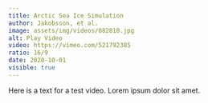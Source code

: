 ```yaml
---
title: Arctic Sea Ice Simulation
author: Jakobsson, et al.
image: assets/img/videos/082818.jpg
alt: Play Video
video: https://vimeo.com/521792385
ratio: 16/9
date: 2020-10-01
visible: true
---
```

Here is a text for a test video. Lorem ipsum dolor sit amet.
